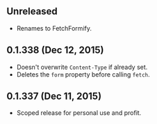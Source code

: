 ## Unreleased
- Renames to FetchFormify.

## 0.1.338 (Dec 12, 2015)
- Doesn't overwrite `Content-Type` if already set.
- Deletes the `form` property before calling `fetch`.

## 0.1.337 (Dec 11, 2015)
- Scoped release for personal use and profit.

